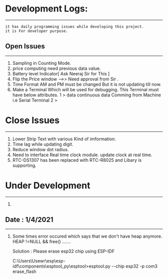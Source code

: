 

# Development Logs:
-----------


```
it has daily programming issues while developing this project.
it is For developer purpose. 
```


## Open Issues
---------------
1. Sampling in Counting Mode.
2. price computing need previous data value. 
3. Battery level Indicator[ Ask Neeraj Sir for This ]
4. Flip the Price window -->> Need approval from Sir .
5. Time Format AM and PM must be changed But it is not updating till now.
6. Make a Terminal Which will be used for debugging.
	This Terminal must have below attributes.
	1 > data continuous data Comming from Machine i.e Serial Terminal
	2 > 

 

# Close Issues
----------------
1. Lower Strip Text with various Kind of imformation.  
2. Time lag while updating digit. 
3. Reduce window dot radius.
4. Need to interface Real time clock module. update clock at real time.
5. RTC-DS1307 has been replaced with RTC-R8025 and Libary is supporting.



# Under Development
---------------------
1.

## Date : 1/4/2021
---------

1. Some times error occured which says that we don't have heap anymore.
   HEAP !=NULL && free() .......

   Solution : Please erase esp32 chip using ESP-IDF
  
   C:\Users\Usewr\esp\esp-idf\components\esptool_py\esptool>esptool.py --chip esp32 -p com3 erase_flash

